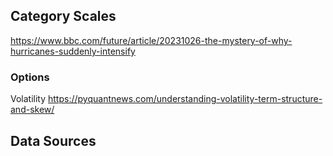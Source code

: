 

## Category Scales

https://www.bbc.com/future/article/20231026-the-mystery-of-why-hurricanes-suddenly-intensify


### Options

Volatility
https://pyquantnews.com/understanding-volatility-term-structure-and-skew/

## Data Sources



